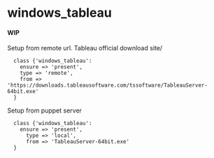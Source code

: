 # windows_tableau

#### WIP

Setup from remote url. Tableau official download site/
```puppet
  class {'windows_tableau':
    ensure => 'present',
    type => 'remote',
    from => 'https://downloads.tableausoftware.com/tssoftware/TableauServer-64bit.exe'
  }
````

Setup from puppet server
```puppet
  class {'windows_tableau':
    ensure => 'present',
      type => 'local',
      from => 'TableauServer-64bit.exe'
  }
```

